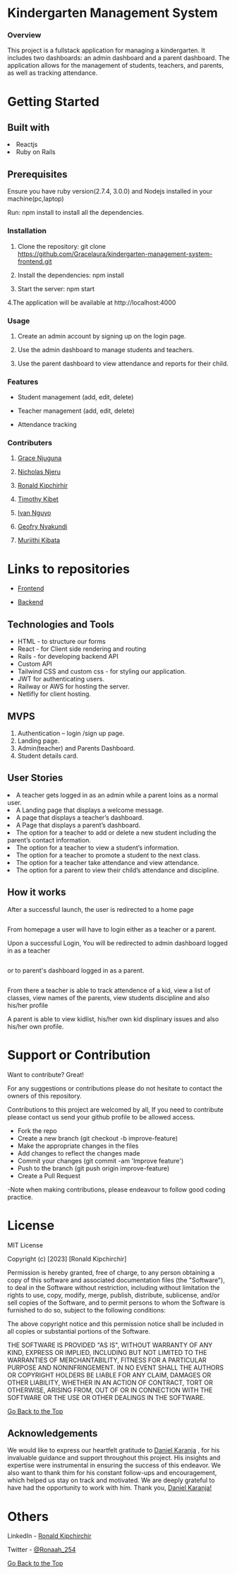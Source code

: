 # Kindergarten Management System
### Overview
This project is a fullstack application for managing a kindergarten. It includes two dashboards: an admin dashboard and a parent dashboard. The application allows for the management of students, teachers, and parents, as well as tracking attendance.

# Getting Started
## Built with

<li>Reactjs</li>

<li>Ruby on Rails</li>

## Prerequisites

Ensure you have ruby version(2.7.4, 3.0.0)  and Nodejs installed in your machine(pc,laptop)

Run: npm install to install all the dependencies.

### Installation
1. Clone the repository: git clone https://github.com/Gracelaura/kindergarten-management-system-frontend.git

2. Install the dependencies: npm install

3. Start the server: npm start

4.The application will be available at http://localhost:4000
### Usage
1. Create an admin account by signing up on the login page.

2. Use the admin dashboard to manage students and teachers.

3. Use the parent dashboard to view attendance and reports for their child.
### Features
- Student management (add, edit, delete)

- Teacher management (add, edit, delete)

- Attendance tracking

### Contributers
1. [Grace Njuguna](https://mail.google.com/mail/u/0/?fs=1&tf=cm&source=mailto&to=grace.njuguna@student.moringaschool.com)

2. [Nicholas Njeru](https://mail.google.com/mail/u/0/?fs=1&tf=cm&source=mailto&to=ronaldcheruyiot342gmail.com)

3. [Ronald Kipchirhir](https://www.linkedin.com/in/ronald-kipchirchir-034983246/)

4. [Timothy Kibet](https://mail.google.com/mail/u/0/?fs=1&tf=cm&source=mailto&to=timothy.kibet@student.moringashool.com)

5. [Ivan Nguyo](https://mail.google.com/mail/u/0/?fs=1&tf=cm&source=mailto&to=nguyoivan@gmail.com)

6. [Geofry Nyakundi](https://mail.google.com/mail/u/0/?fs=1&tf=cm&source=mailto&to=geofry.nyakundi@student.moringashool.com)

7. [Muriithi Kibata](https://mail.google.com/mail/u/0/?fs=1&tf=cm&source=mailto&to=muriithi.kibata@student.moringaschool.com)

# Links to repositories
- [Frontend](https://github.com/Gracelaura/kindergarten-management-system-frontend)

- [Backend](https://github.com/Gracelaura/kindergarten-management-system-frontend)
## Technologies and Tools 
- HTML - to structure our forms
- React - for Client side rendering and routing
- Rails - for developing backend API
- Custom API
- Tailwind CSS and custom css - for styling our application.
- JWT for authenticating users.
- Railway or AWS for hosting the server.
- Netlifly for client hosting.


## MVPS
1. Authentication – login /sign up page. 
2. Landing page.
3. Admin(teacher) and Parents Dashboard.
4. Student details card.
## User Stories
 <li>A teacher gets logged in as an admin while a parent loins as a normal user.</li>
<li>A Landing page that displays a welcome message.</li>
<li>A page that displays a teacher’s dashboard.</li>
<li>A Page that displays a parent’s dashboard.</li>
<li>The option for a teacher to add or delete a new student including the parent’s contact information.</li>
<li>The option for a teacher to view a student’s  information.</li>
<li>The option for a teacher to promote a student to the next class.</li>
<li>The option for a teacher take attendance and view attendance.</li>
<li>The option for a parent to view their child’s attendance and discipline.</li>

## How it works
<p>After a successful launch, the user is redirected to a home page</p>
<img src=""/>

<p>From homepage a user will have to login either as a teacher or a parent.</p>

<p>Upon a successful Login, You will be redirected to admin dashboard logged in as a teacher</p> <img src=""/> <p>or to parent's dashboard logged in as a parent.</p>
<img src=""/>
<p>From there a teacher is able to track attendence of a kid, view a list of classes, view names of the parents, view students discipline and also his/her profile</p>
<p>A parent is able to view kidlist, his/her own kid displinary issues and also his/her own profile.</p>

# Support or Contribution

Want to contribute? Great!

For any suggestions or contributions please do not hesitate to contact the owners of this repository.

Contributions to this project are welcomed by all, If you need to contribute 
please  contact us send your github profile to be allowed access.

 
  * Fork the repo
  * Create a new branch (git checkout -b improve-feature)
  * Make the appropriate changes in the files
  * Add changes to reflect the changes made
  * Commit your changes (git commit -am 'Improve feature')
  * Push to the branch (git push origin improve-feature)
  * Create a Pull Request

-Note when making contributions, please endeavour to follow good coding practice.

# License
MIT License

Copyright (c) [2023] [Ronald Kipchirchir]

<p>Permission is hereby granted, free of charge, to any person obtaining a copy of this software and associated documentation files (the "Software"), to deal in the Software without restriction, including without limitation the rights to use, copy, modify, merge, publish, distribute, sublicense, and/or sell copies of the Software, and to permit persons to whom the Software is furnished to do so, subject to the following conditions:</p>

<p>The above copyright notice and this permission notice shall be included in all copies or substantial portions of the Software.</p>

<p>THE SOFTWARE IS PROVIDED "AS IS", WITHOUT WARRANTY OF ANY KIND, EXPRESS OR IMPLIED, INCLUDING BUT NOT LIMITED TO THE WARRANTIES OF MERCHANTABILITY, FITNESS FOR A PARTICULAR PURPOSE AND NONINFRINGEMENT. IN NO EVENT SHALL THE AUTHORS OR COPYRIGHT HOLDERS BE LIABLE FOR ANY CLAIM, DAMAGES OR OTHER LIABILITY, WHETHER IN AN ACTION OF CONTRACT, TORT OR OTHERWISE, ARISING FROM, OUT OF OR IN CONNECTION WITH THE SOFTWARE OR THE USE OR OTHER DEALINGS IN THE SOFTWARE.</p>

[Go Back to the Top](https://github.com/Gracelaura/kindergarten-management-system-frontend)
## Acknowledgements

We would like to express our heartfelt gratitude to [Daniel Karanja](https://mail.google.com/mail/u/0/?fs=1&tf=cm&source=mailto&to=daniel.karanja@moringaschool.com)                                                                                                                                                                                                , for his invaluable guidance and support throughout this project. His insights and expertise were instrumental in ensuring the success of this endeavor. We also want to thank thim for his constant follow-ups and encouragement, which helped us stay on track and motivated. We are deeply grateful to have had the opportunity to work with him. Thank you, [Daniel Karanja!](https://mail.google.com/mail/u/0/?fs=1&tf=cm&source=mailto&to=daniel.karanja@moringaschool.com)

# Others

LinkedIn - [Ronald Kipchirchir](https://www.linkedin.com/in/ronald-kipchirchir-034983246/)

Twitter - [@Ronaah_254](https://twitter.com/Ronaah_254)

[Go Back to the Top](https://github.com/Gracelaura/kindergarten-management-system-frontend)

